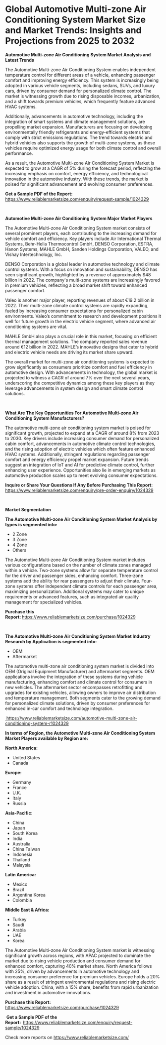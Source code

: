 <p><h1>Global Automotive Multi-zone Air Conditioning System Market Size and Market Trends: Insights and Projections from 2025 to 2032</h1></p><p><strong>Automotive Multi-zone Air Conditioning System Market Analysis and Latest Trends</strong></p>
<p><p>The Automotive Multi-zone Air Conditioning System enables independent temperature control for different areas of a vehicle, enhancing passenger comfort and improving energy efficiency. This system is increasingly being adopted in various vehicle segments, including sedans, SUVs, and luxury cars, driven by consumer demand for personalized climate control. The market is witnessing growth due to rising disposable incomes, urbanization, and a shift towards premium vehicles, which frequently feature advanced HVAC systems.</p><p>Additionally, advancements in automotive technology, including the integration of smart systems and climate management solutions, are propelling market expansion. Manufacturers are focusing on developing environmentally friendly refrigerants and energy-efficient systems that comply with strict emissions regulations. The trend towards electric and hybrid vehicles also supports the growth of multi-zone systems, as these vehicles require optimized energy usage for both climate control and overall performance.</p><p>As a result, the Automotive Multi-zone Air Conditioning System Market is expected to grow at a CAGR of 5% during the forecast period, reflecting the increasing emphasis on comfort, energy efficiency, and technological innovation in the automotive industry. With these trends, the market is poised for significant advancement and evolving consumer preferences.</p></p>
<p><strong>Get a Sample PDF of the Report:&nbsp;</strong> <a href="https://www.reliablemarketsize.com/enquiry/request-sample/1024329?utm_campaign=2744&utm_medium=2&utm_source=Github&utm_content=ia&utm_term=22032025&utm_id=automotive-multi-zone-air-conditioning-system">https://www.reliablemarketsize.com/enquiry/request-sample/1024329</a></p>
<p>&nbsp;</p>
<p><strong>Automotive Multi-zone Air Conditioning System Major Market Players</strong></p>
<p><p>The Automotive Multi-zone Air Conditioning System market consists of several prominent players, each contributing to the increasing demand for vehicle comfort and efficiency. Key players include Air International Thermal Systems, Behr-Hella Thermocontrol GmbH, DENSO Corporation, ESTRA, Hanon Systems, MAHLE GmbH, Sanden Holdings Corporation, VALEO, and Vishay Intertechnology, Inc.</p><p>DENSO Corporation is a global leader in automotive technology and climate control systems. With a focus on innovation and sustainability, DENSO has seen significant growth, highlighted by a revenue of approximately $48 billion in 2022. The company's multi-zone systems are increasingly favored in premium vehicles, reflecting a broad market shift toward enhanced passenger comfort.</p><p>Valeo is another major player, reporting revenues of about €19.2 billion in 2022. Their multi-zone climate control systems are rapidly expanding, fueled by increasing consumer expectations for personalized cabin environments. Valeo’s commitment to research and development positions it well for future growth in the electric vehicle segment, where advanced air conditioning systems are vital.</p><p>MAHLE GmbH also plays a crucial role in this market, focusing on efficient thermal management solutions. The company reported sales revenue around €12 billion in 2022. MAHLE’s innovative designs that cater to hybrid and electric vehicle needs are driving its market share upward.</p><p>The overall market for multi-zone air conditioning systems is expected to grow significantly as consumers prioritize comfort and fuel efficiency in automotive design. With advancements in technology, the global market is projected to witness a CAGR of around 7% over the next several years, underscoring the competitive dynamics among these key players as they leverage advancements in system design and smart climate control solutions.</p></p>
<p>&nbsp;</p>
<p><strong>What Are The Key Opportunities For Automotive Multi-zone Air Conditioning System Manufacturers?</strong></p>
<p><p>The automotive multi-zone air conditioning system market is poised for significant growth, projected to expand at a CAGR of around 8% from 2023 to 2030. Key drivers include increasing consumer demand for personalized cabin comfort, advancements in automotive climate control technologies, and the rising adoption of electric vehicles which often feature enhanced HVAC systems. Additionally, stringent regulations regarding passenger comfort and energy efficiency propel market expansion. Future trends suggest an integration of IoT and AI for predictive climate control, further enhancing user experience. Opportunities also lie in emerging markets as automotive production scales up to meet evolving consumer expectations.</p></p>
<p><strong>Inquire or Share Your Questions If Any Before Purchasing This Report:</strong> <a href="https://www.reliablemarketsize.com/enquiry/pre-order-enquiry/1024329?utm_campaign=2744&utm_medium=2&utm_source=Github&utm_content=ia&utm_term=22032025&utm_id=automotive-multi-zone-air-conditioning-system">https://www.reliablemarketsize.com/enquiry/pre-order-enquiry/1024329</a></p>
<p>&nbsp;</p>
<p><strong>Market Segmentation</strong></p>
<p><strong>The Automotive Multi-zone Air Conditioning System Market Analysis by types is segmented into:</strong></p>
<p><ul><li>2 Zone</li><li>3 Zone</li><li>4 Zone</li><li>Others</li></ul></p>
<p><p>The Automotive Multi-zone Air Conditioning System market includes various configurations based on the number of climate zones managed within a vehicle. Two-zone systems allow for separate temperature control for the driver and passenger sides, enhancing comfort. Three-zone systems add the ability for rear passengers to adjust their climate. Four-zone systems offer independent climate controls for each passenger area, maximizing personalization. Additional systems may cater to unique requirements or advanced features, such as integrated air quality management for specialized vehicles.</p></p>
<p><strong>Purchase this Report:&nbsp;</strong><a href="https://www.reliablemarketsize.com/purchase/1024329?utm_campaign=2744&utm_medium=2&utm_source=Github&utm_content=ia&utm_term=22032025&utm_id=automotive-multi-zone-air-conditioning-system">https://www.reliablemarketsize.com/purchase/1024329</a></p>
<p>&nbsp;</p>
<p><strong>The Automotive Multi-zone Air Conditioning System Market Industry Research by Application is segmented into:</strong></p>
<p><ul><li>OEM</li><li>Aftermarket</li></ul></p>
<p><p>The automotive multi-zone air conditioning system market is divided into OEM (Original Equipment Manufacturer) and aftermarket segments. OEM applications involve the integration of these systems during vehicle manufacturing, enhancing comfort and climate control for consumers in new vehicles. The aftermarket sector encompasses retrofitting and upgrades for existing vehicles, allowing owners to improve air distribution and temperature management. Both segments cater to the growing demand for personalized climate solutions, driven by consumer preferences for enhanced in-car comfort and technology integration.</p></p>
<p><a href="https://www.reliablemarketsize.com/automotive-multi-zone-air-conditioning-system-r1024329?utm_campaign=2744&utm_medium=2&utm_source=Github&utm_content=ia&utm_term=22032025&utm_id=automotive-multi-zone-air-conditioning-system">&nbsp;https://www.reliablemarketsize.com/automotive-multi-zone-air-conditioning-system-r1024329</a></p>
<p><strong>In terms of Region, the Automotive Multi-zone Air Conditioning System Market Players available by Region are:</strong></p>
<p>
    <p> <strong> North America: </strong>
        <ul>
            <li>United States</li>
            <li>Canada</li>
        </ul>
        </p> 
    <p> <strong> Europe: </strong>
        <ul>
            <li>Germany</li>
            <li>France</li>
            <li>U.K.</li>
            <li>Italy</li>
            <li>Russia</li>
        </ul>
        </p> 
    <p> <strong> Asia-Pacific: </strong>
        <ul>
            <li>China</li>
            <li>Japan</li>
            <li>South Korea</li>
            <li>India</li>
            <li>Australia</li>
            <li>China Taiwan</li>
            <li>Indonesia</li>
            <li>Thailand</li>
            <li>Malaysia</li>
        </ul>
        </p> 
    <p> <strong> Latin America: </strong>
        <ul>
            <li>Mexico</li>
            <li>Brazil</li>
            <li>Argentina Korea</li>
            <li>Colombia</li>
        </ul>
        </p> 
    <p> <strong> Middle East & Africa: </strong>
        <ul>
            <li>Turkey</li>
            <li>Saudi</li>
            <li>Arabia</li>
            <li>UAE</li>
            <li>Korea</li>
        </ul>
    </p>
    </p>
<p><p>The Automotive Multi-zone Air Conditioning System market is witnessing significant growth across regions, with APAC projected to dominate the market due to rising vehicle production and consumer demand for enhanced comfort, capturing 40% market share. North America follows with 25%, driven by advancements in automotive technology and increasing consumer preference for premium vehicles. Europe holds a 20% share as a result of stringent environmental regulations and rising electric vehicle adoption. China, with a 15% share, benefits from rapid urbanization and investment in automotive innovations.</p></p>
<p><strong>Purchase this Report: </strong><a href="https://www.reliablemarketsize.com/purchase/1024329?utm_campaign=2744&utm_medium=2&utm_source=Github&utm_content=ia&utm_term=22032025&utm_id=automotive-multi-zone-air-conditioning-system">https://www.reliablemarketsize.com/purchase/1024329</a></p>
<p>&nbsp;<strong>Get a Sample PDF of the Report:&nbsp;&nbsp;</strong><a href="https://www.reliablemarketsize.com/enquiry/request-sample/1024329?utm_campaign=2744&utm_medium=2&utm_source=Github&utm_content=ia&utm_term=22032025&utm_id=automotive-multi-zone-air-conditioning-system">https://www.reliablemarketsize.com/enquiry/request-sample/1024329</a></p>
<p><strong></strong></p>
<p>Check more reports on <a href="https://www.reliablemarketsize.com/?utm_campaign=2744&utm_medium=2&utm_source=Github&utm_content=ia&utm_term=22032025&utm_id=automotive-multi-zone-air-conditioning-system">https://www.reliablemarketsize.com/</a></p>
